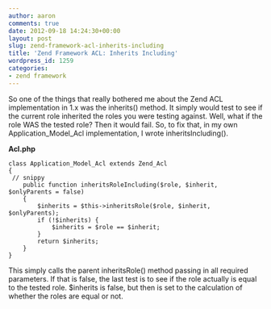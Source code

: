 ```yaml
---
author: aaron
comments: true
date: 2012-09-18 14:24:30+00:00
layout: post
slug: zend-framework-acl-inherits-including
title: 'Zend Framework ACL: Inherits Including'
wordpress_id: 1259
categories:
- zend framework
---
```


So one of the things that really bothered me about the Zend ACL implementation in 1.x was the inherits() method.  It simply would test to see if the current role inherited the roles you were testing against.  Well, what if the role WAS the tested role?  Then it would fail.  So, to fix that, in my own Application_Model_Acl implementation, I wrote inheritsIncluding().  

**Acl.php**

    
    
    class Application_Model_Acl extends Zend_Acl
    {
     // snippy
        public function inheritsRoleIncluding($role, $inherit, $onlyParents = false)
        {
        	$inherits = $this->inheritsRole($role, $inherit, $onlyParents);
        	if (!$inherits) {
        		$inherits = $role == $inherit;
        	}
        	return $inherits;
        }  
    }
    



This simply calls the parent inheritsRole() method passing in all required parameters.  If that is false, the last test is to see if the role actually is equal to the tested role.  $inherits is false, but then is set to the calculation of whether the roles are equal or not.

